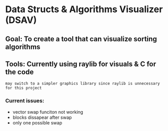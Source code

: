 # Data Structs & Algorithms Visualizer (DSAV)

## Goal: To create a tool that can visualize sorting algorithms

## Tools: Currently using raylib for visuals & C for the code
    may switch to a simpler graphics library since raylib is unnecessary for this project

### Current issues:
<ul>
    <li>vector swap funciton not working</li>
    <li>blocks dissapear after swap</li>
    <li>only one possible swap</li>
</ul>
